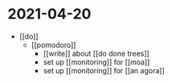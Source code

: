 # 2021-04-20

- [[do]]
  - [[pomodoro]]
    - [[write]] about [[do done trees]]
    - set up [[monitoring]] for [[moa]]
    - set up [[monitoring]] for [[an agora]]